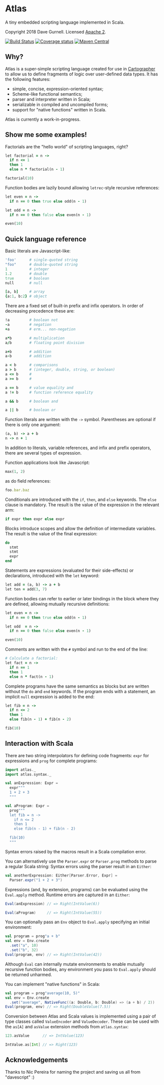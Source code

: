 # Atlas

A tiny embedded scripting language implemented in Scala.

Copyright 2018 Dave Gurnell. Licensed [Apache 2](https://www.apache.org/licenses/LICENSE-2.0).

[![Build Status](https://travis-ci.org/cartographerio/atlas.svg?branch=develop)](https://travis-ci.org/cartographerio/atlas)
[![Coverage status](https://img.shields.io/codecov/c/github/cartographerio/atlas/develop.svg)](https://codecov.io/github/cartographerio/atlas)
[![Maven Central](https://maven-badges.herokuapp.com/maven-central/io.cartographer/atlas_2.12/badge.svg)](https://maven-badges.herokuapp.com/maven-central/io.cartographer/atlas_2.12)

## Why?

Atlas is a super-simple scripting language
created for use in [Cartographer](https://cartographer.io)
to allow us to define fragments of logic over user-defined data types.
It has the following features:

- simple, concise, expression-oriented syntax;
- Scheme-like functional semantics;
- parser and interpreter written in Scala;
- serializable in compiled and uncompiled forms;
- support for "native functions" written in Scala.

Atlas is currently a work-in-progress.

## Show me some examples!

Factorials are the "hello world" of scripting languages, right?

```ruby
let factorial = n ->
  if n <= 1
  then 1
  else n * factorial(n - 1)

factorial(10)
```

Function bodies are lazily bound
allowing `letrec`-style recursive references:

```ruby
let even = n ->
  if n == 0 then true else odd(n - 1)

let odd = n ->
  if n == 0 then false else even(n - 1)

even(10)
```

## Quick language reference

Basic literals are Javascript-like:

```ruby
'foo'      # single-quoted string
"foo"      # double-quoted string
1          # integer
1.2        # double
true       # boolean
null       # null

[a, b]     # array
{a:1, b:2} # object
```

There are a fixed set of built-in
prefix and infix operators.
In order of decreasing precedence these are:

```ruby
!a         # boolean not
-a         # negation
+a         # erm... non-negation

a*b        # multiplication
a/b        # floating point division

a+b        # addition
a-b        # addition

a < b      # comparisons
a > b      # (integer, double, string, or boolean)
a <= b     #
a >= b     #

a == b     # value equality and
a != b     # function reference equality

a && b     # boolean and

a || b     # boolean or
```

Function literals are written with the `->` symbol.
Parentheses are optional if there is only one argument:

```ruby
(a, b) -> a + b
n -> n + 1
```

In addition to literals, variable references,
and infix and prefix operators,
there are several types of expression.

Function applications look like Javascript:

```ruby
max(1, 2)
```

as do field references:

```ruby
foo.bar.baz
```

Conditionals are introduced with
the `if`, `then`, and `else` keywords.
The `else` clause is mandatory.
The result is the value
of the expression in the relevant arm:

```ruby
if expr then expr else expr
```

Blocks introduce scopes
and allow the definition of intermediate variables.
The result is the value of the final expression:

```ruby
do
  stmt
  stmt
  expr
end
```

Statements are expressions (evaluated for their side-effects)
or declarations, introduced with the `let` keyword:

```ruby
let add = (a, b) -> a + b
let ten = add(3, 7)
```

Function bodies can refer to earlier or later bindings
in the block where they are defined,
allowing mutually recursive definitions:

```ruby
let even = n ->
  if n == 0 then true else odd(n - 1)

let odd  = n ->
  if n == 0 then false else even(n - 1)

even(10)
```

Comments are written with the `#` symbol
and run to the end of the line:

```ruby
# Calculate a factorial:
let fact = n ->
  if n == 1
  then 1
  else n * fact(n - 1)
```

Complete programs have
the same semantics as blocks
but are written without the `do` and `end` keywords.
If the program ends with a statement,
an implicit `null` expression is added to the end:

```ruby
let fib = n ->
  if n <= 2
  then 1
  else fib(n - 1) + fib(n - 2)

fib(10)
```

## Interaction with Scala

There are two string interpolators
for defining code fragments:
`expr` for expressions
and `prog` for complete programs:

```scala
import atlas._
import atlas.syntax._

val anExpression: Expr =
  expr"""
  1 + 2 + 3
  """

val aProgram: Expr =
  prog"""
  let fib = n ->
    if n <= 2
    then 1
    else fib(n - 1) + fib(n - 2)

  fib(10)
  """
```

Syntax errors raised by the macros
result in a Scala compilation error.

You can alternatively use
the `Parser.expr` or `Parser.prog` methods
to parse a regular Scala string:
Syntax errors using the parser result in an `Either`:

```scala
val anotherExpression: Either[Parser.Error, Expr] =
  Parser.expr("1 + 2 + 3")
```

Expressions (and, by extension, programs)
can be evaluated using the `Eval.apply` method.
Runtime errors are captured in an `Either`:

```scala
Eval(anExpression) // => Right(IntValue(6))

Eval(aProgram)     // => Right(IntValue(55))
```

You can optionally pass an `Env` object to `Eval.apply`
specifying an initial environment:

```scala
val program = prog"a + b"
val env = Env.create
  .set("a", 10)
  .set("b", 32)
Eval(program, env) // => Right(IntValue(42))
```

Although `Eval` can internally mutate environments
to enable mutually recursive function bodies,
any environment you pass to `Eval.apply`
should be returned unharmed.

You can implement "native functions" in Scala:

```scala
val program = prog"average(10, 5)"
val env = Env.create
  .set("average", NativeFunc((a: Double, b: Double) => (a + b) / 2))
Eval(program, env) // => Right(DoubleValue(7.5))
```

Conversion between Atlas and Scala values
is implemented using a pair of type classes
called `ValueEncoder` and `ValueDecoder`.
These can be used with the `as[A]` and `asValue`
extension methods from `atlas.syntax`:

```scala
123.asValue      // => IntValue(123)

IntValue.as[Int] // => Right(123)
```

## Acknowledgements

Thanks to Nic Pereira for naming the project and saving us all from "davescript" :)
